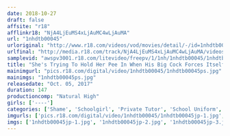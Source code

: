 ```yaml
---
date: 2018-10-27
draft: false
affsite: "r18"
afflinkr18: "NjA4LjEuMS4xLjAuMC4wLjAuMA"
url: "1nhdtb00045"
urloriginal: "http://www.r18.com/videos/vod/movies/detail/-/id=1nhdtb00045"
urlfinal: "http://media.r18.com/track/NjA4LjEuMS4xLjAuMC4wLjAuMA/videos/vod/movies/detail/-/id=1nhdtb00045"
samplevid: "awspv3001.r18.com/litevideo/freepv/1/1nh/1nhdtb00045/1nhdtb00045_dmb_w.mp4"
title: "She's Trying To Hold Her Pee In When His Big Cock Forces Itself Into Her Pussy And Starts Pumping Away! This Schoolgirl Is Trembling And Twitching As She Pisses Herself Silly When She Can No Longer Stand The Pleasure"
mainimgurl: "pics.r18.com/digital/video/1nhdtb00045/1nhdtb00045ps.jpg"
mainimgs: "1nhdtb00045ps.jpg"
releasedate: "Oct. 05, 2017"
duration: 147
productioncomp: "Natural High"
girls: ['----']
categories: ['Shame', 'Schoolgirl', 'Private Tutor', 'School Uniform', 'Urination', 'Hi-Def']
imgurls: ['pics.r18.com/digital/video/1nhdtb00045/1nhdtb00045jp-1.jpg', 'pics.r18.com/digital/video/1nhdtb00045/1nhdtb00045jp-2.jpg', 'pics.r18.com/digital/video/1nhdtb00045/1nhdtb00045jp-3.jpg', 'pics.r18.com/digital/video/1nhdtb00045/1nhdtb00045jp-4.jpg', 'pics.r18.com/digital/video/1nhdtb00045/1nhdtb00045jp-5.jpg', 'pics.r18.com/digital/video/1nhdtb00045/1nhdtb00045jp-6.jpg', 'pics.r18.com/digital/video/1nhdtb00045/1nhdtb00045jp-7.jpg', 'pics.r18.com/digital/video/1nhdtb00045/1nhdtb00045jp-8.jpg', 'pics.r18.com/digital/video/1nhdtb00045/1nhdtb00045jp-9.jpg', 'pics.r18.com/digital/video/1nhdtb00045/1nhdtb00045jp-10.jpg', 'pics.r18.com/digital/video/1nhdtb00045/1nhdtb00045jp-11.jpg', 'pics.r18.com/digital/video/1nhdtb00045/1nhdtb00045jp-12.jpg', 'pics.r18.com/digital/video/1nhdtb00045/1nhdtb00045jp-13.jpg', 'pics.r18.com/digital/video/1nhdtb00045/1nhdtb00045jp-14.jpg', 'pics.r18.com/digital/video/1nhdtb00045/1nhdtb00045jp-15.jpg', 'pics.r18.com/digital/video/1nhdtb00045/1nhdtb00045jp-16.jpg', 'pics.r18.com/digital/video/1nhdtb00045/1nhdtb00045jp-17.jpg', 'pics.r18.com/digital/video/1nhdtb00045/1nhdtb00045jp-18.jpg', 'pics.r18.com/digital/video/1nhdtb00045/1nhdtb00045jp-19.jpg', 'pics.r18.com/digital/video/1nhdtb00045/1nhdtb00045jp-20.jpg']
imgs: ['1nhdtb00045jp-1.jpg', '1nhdtb00045jp-2.jpg', '1nhdtb00045jp-3.jpg', '1nhdtb00045jp-4.jpg', '1nhdtb00045jp-5.jpg', '1nhdtb00045jp-6.jpg', '1nhdtb00045jp-7.jpg', '1nhdtb00045jp-8.jpg', '1nhdtb00045jp-9.jpg', '1nhdtb00045jp-10.jpg', '1nhdtb00045jp-11.jpg', '1nhdtb00045jp-12.jpg', '1nhdtb00045jp-13.jpg', '1nhdtb00045jp-14.jpg', '1nhdtb00045jp-15.jpg', '1nhdtb00045jp-16.jpg', '1nhdtb00045jp-17.jpg', '1nhdtb00045jp-18.jpg', '1nhdtb00045jp-19.jpg', '1nhdtb00045jp-20.jpg']
---
```

